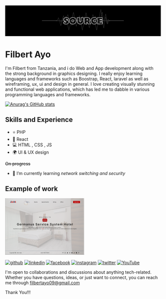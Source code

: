 
![Design and Development](https://github.com/FilbertAyo/FilbertAyo/blob/main/source.png)

# Filbert Ayo
I'm Filbert from Tanzania, and i do Web and App development along with the strong background in graphics designing. I really enjoy learning languages and frameworks such as Boostrap, React, laravel as well as wireframing, ux, ui and design in general. I love creating visually stunning and functional web applications, which has led me to dabble in various programming languages and frameworks.

[![Anurag's GitHub stats](https://github-readme-stats.vercel.app/api?username=FilbertAyo)](https://github.com/anuraghazra/github-readme-stats)

## Skills and Experience
* ⭐ PHP
* 🔲 React
* 💻 HTML , CSS , JS
* 🌍 UI & UX design

  
~~On progress~~
- 🌱 I’m currently learning *network switching and security*
## Example of work
<img src = "https://github.com/FilbertAyo/FilbertAyo/blob/main/example.png" width = "256"/>

[<img src='https://cdn.jsdelivr.net/npm/simple-icons@3.0.1/icons/github.svg' alt='github' height='40'>](https://github.com/FilbertAyo)  [<img src='https://cdn.jsdelivr.net/npm/simple-icons@3.0.1/icons/linkedin.svg' alt='linkedin' height='40'>](https://www.linkedin.com/in/FilbertAyo/)  [<img src='https://cdn.jsdelivr.net/npm/simple-icons@3.0.1/icons/facebook.svg' alt='facebook' height='40'>](https://www.facebook.com/KibegiTz)  [<img src='https://cdn.jsdelivr.net/npm/simple-icons@3.0.1/icons/instagram.svg' alt='instagram' height='40'>](https://www.instagram.com/k_i_b_e_g_i/)  [<img src='https://cdn.jsdelivr.net/npm/simple-icons@3.0.1/icons/twitter.svg' alt='twitter' height='40'>](https://twitter.com/Kibegi_09)  [<img src='https://cdn.jsdelivr.net/npm/simple-icons@3.0.1/icons/youtube.svg' alt='YouTube' height='40'>](https://www.youtube.com/channel/KibegiSource)  


I'm open to collaborations and discussions about anything tech-related. Whether you have questions, ideas, or just want to connect, you can reach me through filbertayo09@gmail.com


 Thank You!!!
